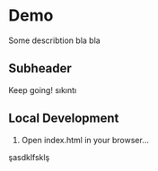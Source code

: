 # Demo

Some describtion bla bla

 ## Subheader

 Keep going!
sıkıntı

## Local Development

1. Open index.html in your browser...

şasdklfsklş